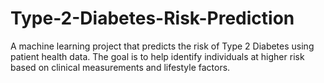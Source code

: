 # Type-2-Diabetes-Risk-Prediction
A machine learning project that predicts the risk of Type 2 Diabetes using patient health data. The goal is to help identify individuals at higher risk based on clinical measurements and lifestyle factors.
